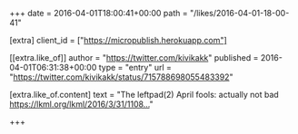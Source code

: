 +++
date = 2016-04-01T18:00:41+00:00
path = "/likes/2016-04-01-18-00-41"

[extra]
client_id = ["https://micropublish.herokuapp.com"]

[[extra.like_of]]
author = "https://twitter.com/kivikakk"
published = 2016-04-01T06:31:38+00:00
type = "entry"
url = "https://twitter.com/kivikakk/status/715788698055483392"

[extra.like_of.content]
text = "The leftpad(2) April fools: actually not bad https://lkml.org/lkml/2016/3/31/1108…"

+++

